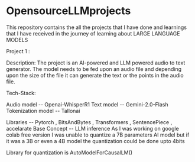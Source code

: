 # OpensourceLLMprojects
This repository contains the all the projects that I have done and learnings that I have received in the journey of learning about LARGE LANGUAGE MODELS

Project 1 :

Description:
The project is an AI-powered and LLM powered audio to text generator. The model needs to be fed upon an audio file and depending upon the size of the file it can generate the text or the points in the audio file.

Tech-Stack:

Audio model -- Openai-WhisperR1
Text model -- Gemini-2.0-Flash
Tokenization model -- Tallonai

Libraries -- Pytorch , BitsAndBytes , Transformers , SentencePiece , accelarate
Base Concept -- LLM inference 
As I was working on google colab free version I was unable to quantize a 7B parameters AI model but if it was a 3B or even a 4B model the quantization could be done upto 4bits 

Library for quantization is AutoModelForCausalLM()
